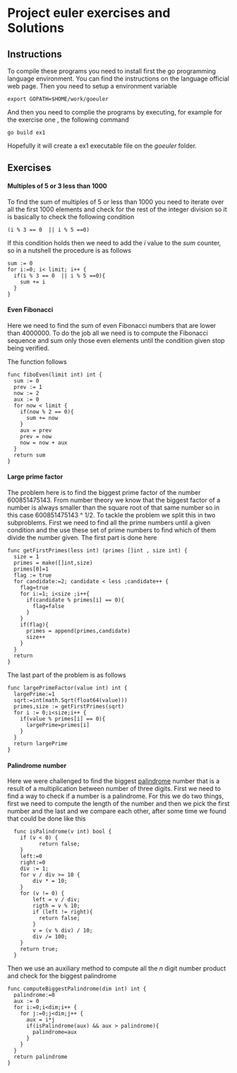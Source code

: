 # Project euler exercises and Solutions

## Instructions
To compile these programs you need to install first the go programming language environment. You can find the instructions on the language official web page. Then you need to setup a environment variable

    export GOPATH=$HOME/work/goeuler

And then you need to complie the programs by executing, for example for the exercise one , the following command

    go build ex1

Hopefully it will create a ex1 executable file on the *goeuler* folder.

## Exercises

#### Multiples of 5 or 3 less than 1000

To find the sum of multiples of 5 or less than 1000 you need to iterate over all the first 1000 elements and check for the rest of the integer division so it is basically to check the following condition

    (i % 3 == 0  || i % 5 ==0)

If this condition holds then we need to add the *i* value to the *sum* counter, so in a nutshell the procedure is as follows

    sum := 0
    for i:=0; i< limit; i++ {
      if(i % 3 == 0  || i % 5 ==0){
        sum += i
      }
    }

#### Even Fibonacci

Here we need to find the sum of even Fibonacci numbers that are lower than 4000000. To do the job all we need is to compute the Fibonacci sequence and sum only those even elements until the condition given stop being verified.

The function follows

    func fiboEven(limit int) int {
      sum := 0
      prev := 1
      now := 2
      aux := 0
      for now < limit {
        if(now % 2 == 0){
          sum += now
        }
        aux = prev
        prev = now
        now = now + aux
      }
      return sum
    }

#### Large prime factor

The problem here is to find the biggest prime factor of the number 600851475143. From number theory we know that the biggest factor of a number is always smaller than the square root of that same number so in this case 600851475143 ^ 1/2. To tackle the problem we split this in two subproblems. First we need to find all the prime numbers until a given condition and the use these set of prime numbers to find which of them divide the number given. The first part is done here

    func getFirstPrimes(less int) (primes []int , size int) {
      size = 1
      primes = make([]int,size)
      primes[0]=1
      flag := true
      for candidate:=2; candidate < less ;candidate++ {
        flag=true
        for i:=1; i<size ;i++{
          if(candidate % primes[i] == 0){
            flag=false
          }
        }
        if(flag){
          primes = append(primes,candidate)
          size++
        }
      }
      return
    }

The last part of the problem is as follows

    func largePrimeFactor(value int) int {
      largePrime:=1
      sqrt:=int(math.Sqrt(float64(value)))
      primes,size := getFirstPrimes(sqrt)
      for i := 0;i<size;i++ {
        if(value % primes[i] == 0){
          largePrime=primes[i]
        }
      }
      return largePrime
    }


#### Palindrome number

  Here we were challenged to find the biggest [palindrome](https://en.wikipedia.org/wiki/Palindrome) number that is a result of a multiplication between number of three digits. First we need to find a way to check if a number is a palindrome. For this we do two things, first we need to compute the length of the number and then we pick the first number and the last and we compare each other, after some time we found that could be done like this

      func isPalindrome(v int) bool {
        if (v < 0) {
              return false;
        }
        left:=0
        right:=0
        div := 1;
        for v / div >= 10 {
            div * = 10;
        }
        for (v != 0) {
            left = v / div;
            rigth = v % 10;
            if (left != right){
              return false;
            }
            v = (v % div) / 10;
            div /= 100;
        }
        return true;
      }


Then we use an auxiliary method to compute all the *n* digit number product and check for the biggest palindrome

    func computeBiggestPalindrome(dim int) int {
      palindrome:=0
      aux := 0
      for i:=0;i<dim;i++ {
        for j:=0;j<dim;j++ {
          aux = i*j
          if(isPalindrome(aux) && aux > palindrome){
            palindrome=aux
          }
        }
      }
      return palindrome
    }
